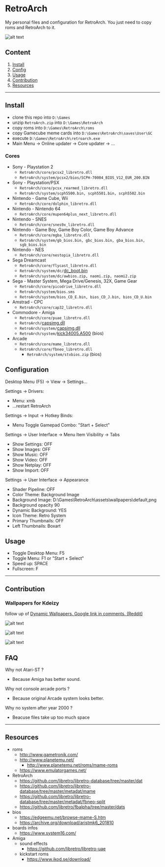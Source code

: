 # RetroArch

My personal files and configuration for RetroArch. You just need to copy roms and RetroArch to it.

![alt text](./docs/thumb.png)

## Content

  1. [Install](#install)
  2. [Config](#configuration)
  3. [Usage](#usage)
  4. [Contribution](#contribution)
  5. [Resources](#resources)

---------------------------------------

## Install

- clone this repo into `D:\Games`
- unzip `RetroArch.zip` into `D:\Games\RetroArch`
- copy roms into `D:\Games\RetroArch\roms`
- copy Gamecube meme cards into `D:\Games\RetroArch\saves\User\GC`
- execute `D:\Games\RetroArch\retroarch.exe`
- Main Menu -> Online updater -> Core updater -> ...

### Cores

- Sony - Playstation 2
  - `RetroArch/core/pcsx2_libretro.dll`
  - `RetroArch/system/pcsx2/bios/SCPH-70004_BIOS_V12_EUR_200.BIN`
- Sony - Playstation/PSX
  - `RetroArch/core/pcsx_rearmed_libretro.dll`
  - `RetroArch/system/scph5500.bin, scph5501.bin, scph5502.bin`
- Nintendo - Game Cube, Wii 
  - `RetroArch/core/dolphin_libretro.dll`
- Nintendo - Nintendo 64
  - `RetroArch/core/mupen64plus_next_libretro.dll`
- Nintendo - SNES
  - `RetroArch/core/snes9x_libretro.dll`
- Nintendo - Game Boy, Game Boy Color, Game Boy Advance
  - `RetroArch/core/mgba_libretro.dll`
  - `RetroArch/system/gb_bios.bin, gbc_bios.bin, gba_bios.bin, sgb_bios.bin`
- Nintendo - NES
  - `RetroArch/core/nestopia_libretro.dll`
- Sega Dreamcast
  - `RetroArch/core/flycast_libretro.dll`
  - `RetroArch/system/dc/`[dc_boot.bin](https://archive.org/download/dc_boot)
  - `RetroArch/system/dc/awbios.zip, naomi.zip, naomi2.zip`
- Sega - Master System, Mega Drive/Genesis, 32X, Game Gear
  - `RetroArch/core/picodrive_libretro.dll`
  - `RetroArch/system/bios.sms`
  - `RetroArch/system/bios_CD_E.bin, bios_CD_J.bin, bios_CD_U.bin`
- Amstrad - CPC
  - `RetroArch/core/cap32_libretro.dll`
- Commodore - Amiga
  - `RetroArch/core/puae_libretro.dll`
  - `RetroArch/`[capsimg.dll](https://github.com/rsn8887/capsimg/releases)
  - `RetroArch/system/`[capsimg.dll](https://github.com/rsn8887/capsimg/releases)
  - `RetroArch/system/`[kick34005.A500](https://github.com/rsn8887/capsimg/releases) (bios)
- Arcade
  - `RetroArch/core/mame_libretro.dll`
  - `RetroArch/core/fbneo_libretro.dll`
    - `RetroArch/system/stvbios.zip` (bios)


## Configuration

Desktop Menu (F5) -> View -> Settings...

Settings -> Drivers:
- Menu: xmb
- ...restart RetroArch

Settings -> Input -> Hotkey Binds:
- Menu Toggle Gamepad Combo: "Start + Select"

Settings -> User Interface -> Menu Item Visibility -> Tabs
- Show Settings: OFF
- Show Images: OFF
- Show Music: OFF
- Show Video: OFF
- Show Netplay: OFF
- Show Import: OFF

Settings -> User Interface -> Appearance
- Shader Pipeline: OFF
- Color Theme: Background Image
- Background Image: D:\Games\RetroArch\assets\wallpapers\default,png
- Background opacity 90
- Dynamic Background: YES
- Icon Theme: Retro System
- Primary Thumbnails: OFF
- Left Thumbnails: Boxart

## Usage

- Toggle Desktop Menu: F5
- Toggle Menu: F1 or "Start + Select"
- Speed up: SPACE
- Fullscreen: F

---

## Contribution

### Wallpapers for Kdeizy

follow up of [Dynamic Wallpapers. Google link in comments. (Reddit)](https://www.reddit.com/r/RetroArch/comments/mz1zq0/dynamic_wallpapers_google_link_in_comments/)

![alt text](./assets/wallpapers/Amstrad%20-%20CPC.png)

![alt text](./assets/wallpapers/Commodore%20-%20Amiga.png)

![alt text](./docs/contribution-reddit.png)

## FAQ

Why not Atari-ST ? 
- Because Amiga has better sound.

Why not console arcade ports ?
- Because original Arcade system looks better.

Why no system after year 2000 ?
- Beacuse files take up too much space

---

## Resources

- roms
  - http://www.gametronik.com/
  - http://www.planetemu.net/
    - http://www.planetemu.net/roms/mame-roms
  - https://www.emulatorgames.net/
- RetroArch
  - https://github.com/libretro/libretro-database/tree/master/dat
  - https://github.com/libretro/libretro-database/tree/master/metadat/mame
  - https://github.com/libretro/libretro-database/tree/master/metadat/fbneo-split
  - https://github.com/libretro/fbalpha/tree/master/dats
- bios
  - https://edgeemu.net/browse-mame-S.htm
  - https://archive.org/download/aristmk6_201810
- boards infos
  - https://www.system16.com/
- Amiga
  - sound effects
    - https://github.com/libretro/libretro-uae
  - kickstart roms
    - https://www.ikod.se/download/
